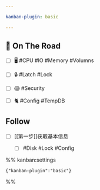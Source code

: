 ```yaml
---

kanban-plugin: basic

---
```


## 🛵 On The Road

- [ ] 🖥️ #CPU #IO #Memory #Volumns
- [ ] 🔒 #Latch  #Lock
- [ ] 😱 #Security
- [ ] 🐈 #Config #TempDB 


## Follow

- [ ] [[第一步]]获取基本信息
	- [ ] #Disk #Lock #Config 





%% kanban:settings
```
{"kanban-plugin":"basic"}
```
%%